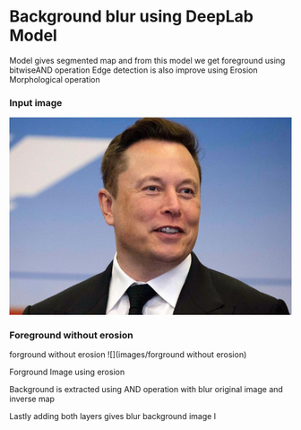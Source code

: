 # Background blur using DeepLab Model

Model gives segmented map and from this model we get foreground using bitwiseAND operation
Edge detection is also improve using Erosion Morphological operation 
### Input image
![](images/1.JPG)


### Foreground without erosion 
forground without erosion 
![](images/forground without erosion)








Forground Image using erosion

 
Background is extracted using AND operation with blur original image and inverse map 

 
Lastly adding both layers gives blur background image                            I
  
